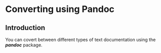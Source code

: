 # Converting using Pandoc
## Introduction

You can covert between different types of text documentation using the *__pandoc__* package.
